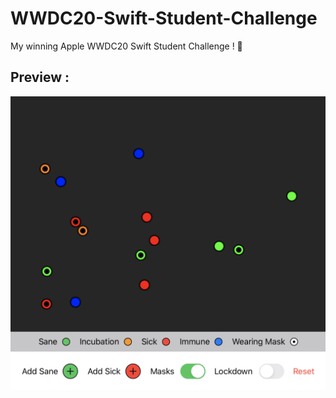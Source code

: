 # WWDC20-Swift-Student-Challenge
My winning Apple WWDC20 Swift Student Challenge ! 🎉

## Preview :

![Simple](/img/simple.png)
